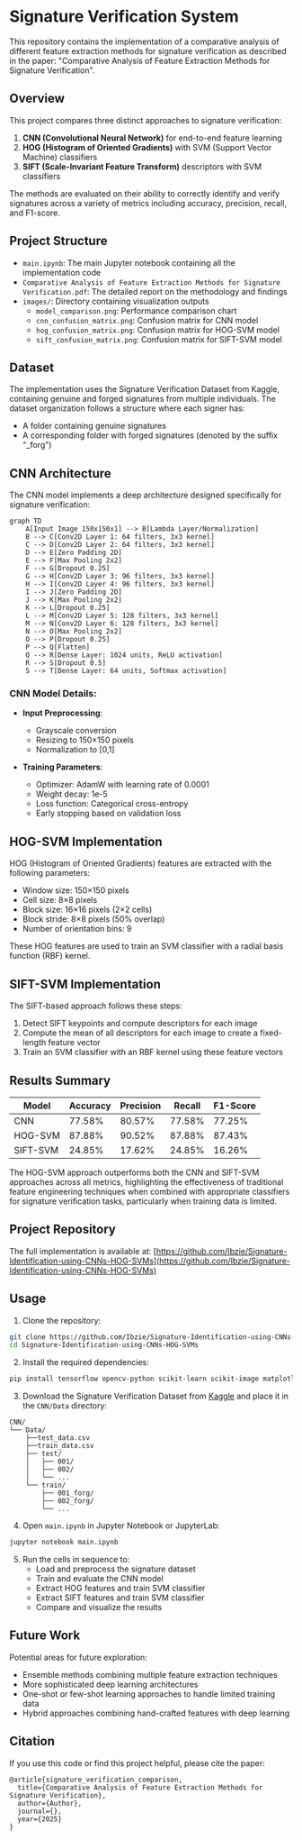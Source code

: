 # Signature Verification System

This repository contains the implementation of a comparative analysis of different feature extraction methods for signature verification as described in the paper: "Comparative Analysis of Feature Extraction Methods for Signature Verification".

## Overview

This project compares three distinct approaches to signature verification:
1. **CNN (Convolutional Neural Network)** for end-to-end feature learning
2. **HOG (Histogram of Oriented Gradients)** with SVM (Support Vector Machine) classifiers
3. **SIFT (Scale-Invariant Feature Transform)** descriptors with SVM classifiers

The methods are evaluated on their ability to correctly identify and verify signatures across a variety of metrics including accuracy, precision, recall, and F1-score.

## Project Structure

- `main.ipynb`: The main Jupyter notebook containing all the implementation code
- `Comparative Analysis of Feature Extraction Methods for Signature Verification.pdf`: The detailed report on the methodology and findings
- `images/`: Directory containing visualization outputs
  - `model_comparison.png`: Performance comparison chart
  - `cnn_confusion_matrix.png`: Confusion matrix for CNN model
  - `hog_confusion_matrix.png`: Confusion matrix for HOG-SVM model
  - `sift_confusion_matrix.png`: Confusion matrix for SIFT-SVM model

## Dataset

The implementation uses the Signature Verification Dataset from Kaggle, containing genuine and forged signatures from multiple individuals. The dataset organization follows a structure where each signer has:
- A folder containing genuine signatures
- A corresponding folder with forged signatures (denoted by the suffix "_forg")

## CNN Architecture

The CNN model implements a deep architecture designed specifically for signature verification:

```mermaid
graph TD
    A[Input Image 150x150x1] --> B[Lambda Layer/Normalization]
    B --> C[Conv2D Layer 1: 64 filters, 3x3 kernel]
    C --> D[Conv2D Layer 2: 64 filters, 3x3 kernel]
    D --> E[Zero Padding 2D]
    E --> F[Max Pooling 2x2]
    F --> G[Dropout 0.25]
    G --> H[Conv2D Layer 3: 96 filters, 3x3 kernel]
    H --> I[Conv2D Layer 4: 96 filters, 3x3 kernel]
    I --> J[Zero Padding 2D]
    J --> K[Max Pooling 2x2]
    K --> L[Dropout 0.25]
    L --> M[Conv2D Layer 5: 128 filters, 3x3 kernel]
    M --> N[Conv2D Layer 6: 128 filters, 3x3 kernel]
    N --> O[Max Pooling 2x2]
    O --> P[Dropout 0.25]
    P --> Q[Flatten]
    Q --> R[Dense Layer: 1024 units, ReLU activation]
    R --> S[Dropout 0.5]
    S --> T[Dense Layer: 64 units, Softmax activation]
```

### CNN Model Details:
- **Input Preprocessing**:
  - Grayscale conversion
  - Resizing to 150×150 pixels
  - Normalization to [0,1]
  
- **Training Parameters**:
  - Optimizer: AdamW with learning rate of 0.0001
  - Weight decay: 1e-5
  - Loss function: Categorical cross-entropy
  - Early stopping based on validation loss

## HOG-SVM Implementation

HOG (Histogram of Oriented Gradients) features are extracted with the following parameters:
- Window size: 150×150 pixels
- Cell size: 8×8 pixels
- Block size: 16×16 pixels (2×2 cells)
- Block stride: 8×8 pixels (50% overlap)
- Number of orientation bins: 9

These HOG features are used to train an SVM classifier with a radial basis function (RBF) kernel.

## SIFT-SVM Implementation

The SIFT-based approach follows these steps:
1. Detect SIFT keypoints and compute descriptors for each image
2. Compute the mean of all descriptors for each image to create a fixed-length feature vector
3. Train an SVM classifier with an RBF kernel using these feature vectors

## Results Summary

| Model     | Accuracy | Precision | Recall  | F1-Score |
|-----------|----------|-----------|---------|----------|
| CNN       | 77.58%   | 80.57%    | 77.58%  | 77.25%   |
| HOG-SVM   | 87.88%   | 90.52%    | 87.88%  | 87.43%   |
| SIFT-SVM  | 24.85%   | 17.62%    | 24.85%  | 16.26%   |

The HOG-SVM approach outperforms both the CNN and SIFT-SVM approaches across all metrics, highlighting the effectiveness of traditional feature engineering techniques when combined with appropriate classifiers for signature verification tasks, particularly when training data is limited.

## Project Repository

The full implementation is available at: [https://github.com/Ibzie/Signature-Identification-using-CNNs-HOG-SVMs](https://github.com/Ibzie/Signature-Identification-using-CNNs-HOG-SVMs)

## Usage

1. Clone the repository:
```bash
git clone https://github.com/Ibzie/Signature-Identification-using-CNNs-HOG-SVMs.git
cd Signature-Identification-using-CNNs-HOG-SVMs
```

2. Install the required dependencies:
```bash
pip install tensorflow opencv-python scikit-learn scikit-image matplotlib numpy pandas
```

3. Download the Signature Verification Dataset from [Kaggle](https://www.kaggle.com/datasets/robinreni/signature-verification-dataset) and place it in the `CNN/Data` directory:
```
CNN/
└── Data/
    ├──test_data.csv
    ├──train_data.csv
    ├── test/
    │   ├── 001/
    │   ├── 002/
    │   └── ...
    └── train/
        ├── 001_forg/
        ├── 002_forg/
        └── ...
```

4. Open `main.ipynb` in Jupyter Notebook or JupyterLab:
```bash
jupyter notebook main.ipynb
```

5. Run the cells in sequence to:
   - Load and preprocess the signature dataset
   - Train and evaluate the CNN model
   - Extract HOG features and train SVM classifier
   - Extract SIFT features and train SVM classifier
   - Compare and visualize the results

## Future Work

Potential areas for future exploration:
- Ensemble methods combining multiple feature extraction techniques
- More sophisticated deep learning architectures
- One-shot or few-shot learning approaches to handle limited training data
- Hybrid approaches combining hand-crafted features with deep learning

## Citation

If you use this code or find this project helpful, please cite the paper:

```
@article{signature_verification_comparison,
  title={Comparative Analysis of Feature Extraction Methods for Signature Verification},
  author={Author},
  journal={},
  year={2025}
}
```